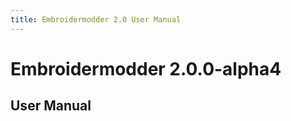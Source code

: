 ```yaml
---
title: Embroidermodder 2.0 User Manual
---
```


# Embroidermodder 2.0.0-alpha4

## User Manual

